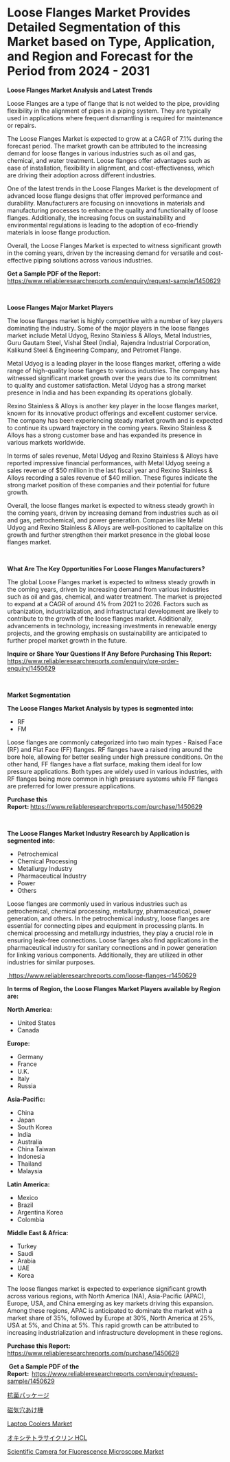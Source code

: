 <p><h1>Loose Flanges Market Provides Detailed Segmentation of this Market based on Type, Application, and Region and Forecast for the Period from 2024 - 2031</h1></p><p><strong>Loose Flanges Market Analysis and Latest Trends</strong></p>
<p><p>Loose Flanges are a type of flange that is not welded to the pipe, providing flexibility in the alignment of pipes in a piping system. They are typically used in applications where frequent dismantling is required for maintenance or repairs.</p><p>The Loose Flanges Market is expected to grow at a CAGR of 7.1% during the forecast period. The market growth can be attributed to the increasing demand for loose flanges in various industries such as oil and gas, chemical, and water treatment. Loose flanges offer advantages such as ease of installation, flexibility in alignment, and cost-effectiveness, which are driving their adoption across different industries.</p><p>One of the latest trends in the Loose Flanges Market is the development of advanced loose flange designs that offer improved performance and durability. Manufacturers are focusing on innovations in materials and manufacturing processes to enhance the quality and functionality of loose flanges. Additionally, the increasing focus on sustainability and environmental regulations is leading to the adoption of eco-friendly materials in loose flange production.</p><p>Overall, the Loose Flanges Market is expected to witness significant growth in the coming years, driven by the increasing demand for versatile and cost-effective piping solutions across various industries.</p></p>
<p><strong>Get a Sample PDF of the Report:&nbsp;</strong> <a href="https://www.reliableresearchreports.com/enquiry/request-sample/1450629">https://www.reliableresearchreports.com/enquiry/request-sample/1450629</a></p>
<p>&nbsp;</p>
<p><strong>Loose Flanges Major Market Players</strong></p>
<p><p>The loose flanges market is highly competitive with a number of key players dominating the industry. Some of the major players in the loose flanges market include Metal Udyog, Rexino Stainless & Alloys, Metal Industries, Guru Gautam Steel, Vishal Steel (India), Rajendra Industrial Corporation, Kalikund Steel & Engineering Company, and Petromet Flange.</p><p>Metal Udyog is a leading player in the loose flanges market, offering a wide range of high-quality loose flanges to various industries. The company has witnessed significant market growth over the years due to its commitment to quality and customer satisfaction. Metal Udyog has a strong market presence in India and has been expanding its operations globally.</p><p>Rexino Stainless & Alloys is another key player in the loose flanges market, known for its innovative product offerings and excellent customer service. The company has been experiencing steady market growth and is expected to continue its upward trajectory in the coming years. Rexino Stainless & Alloys has a strong customer base and has expanded its presence in various markets worldwide.</p><p>In terms of sales revenue, Metal Udyog and Rexino Stainless & Alloys have reported impressive financial performances, with Metal Udyog seeing a sales revenue of $50 million in the last fiscal year and Rexino Stainless & Alloys recording a sales revenue of $40 million. These figures indicate the strong market position of these companies and their potential for future growth.</p><p>Overall, the loose flanges market is expected to witness steady growth in the coming years, driven by increasing demand from industries such as oil and gas, petrochemical, and power generation. Companies like Metal Udyog and Rexino Stainless & Alloys are well-positioned to capitalize on this growth and further strengthen their market presence in the global loose flanges market.</p></p>
<p>&nbsp;</p>
<p><strong>What Are The Key Opportunities For Loose Flanges Manufacturers?</strong></p>
<p><p>The global Loose Flanges market is expected to witness steady growth in the coming years, driven by increasing demand from various industries such as oil and gas, chemical, and water treatment. The market is projected to expand at a CAGR of around 4% from 2021 to 2026. Factors such as urbanization, industrialization, and infrastructural development are likely to contribute to the growth of the loose flanges market. Additionally, advancements in technology, increasing investments in renewable energy projects, and the growing emphasis on sustainability are anticipated to further propel market growth in the future.</p></p>
<p><strong>Inquire or Share Your Questions If Any Before Purchasing This Report:</strong> <a href="https://www.reliableresearchreports.com/enquiry/pre-order-enquiry/1450629">https://www.reliableresearchreports.com/enquiry/pre-order-enquiry/1450629</a></p>
<p>&nbsp;</p>
<p><strong>Market Segmentation</strong></p>
<p><strong>The Loose Flanges Market Analysis by types is segmented into:</strong></p>
<p><ul><li>RF</li><li>FM</li></ul></p>
<p><p>Loose flanges are commonly categorized into two main types - Raised Face (RF) and Flat Face (FF) flanges. RF flanges have a raised ring around the bore hole, allowing for better sealing under high pressure conditions. On the other hand, FF flanges have a flat surface, making them ideal for low pressure applications. Both types are widely used in various industries, with RF flanges being more common in high pressure systems while FF flanges are preferred for lower pressure applications.</p></p>
<p><strong>Purchase this Report:&nbsp;</strong><a href="https://www.reliableresearchreports.com/purchase/1450629">https://www.reliableresearchreports.com/purchase/1450629</a></p>
<p>&nbsp;</p>
<p><strong>The Loose Flanges Market Industry Research by Application is segmented into:</strong></p>
<p><ul><li>Petrochemical</li><li>Chemical Processing</li><li>Metallurgy Industry</li><li>Pharmaceutical Industry</li><li>Power</li><li>Others</li></ul></p>
<p><p>Loose flanges are commonly used in various industries such as petrochemical, chemical processing, metallurgy, pharmaceutical, power generation, and others. In the petrochemical industry, loose flanges are essential for connecting pipes and equipment in processing plants. In chemical processing and metallurgy industries, they play a crucial role in ensuring leak-free connections. Loose flanges also find applications in the pharmaceutical industry for sanitary connections and in power generation for linking various components. Additionally, they are utilized in other industries for similar purposes.</p></p>
<p><a href="https://www.reliableresearchreports.com/loose-flanges-r1450629">&nbsp;https://www.reliableresearchreports.com/loose-flanges-r1450629</a></p>
<p><strong>In terms of Region, the Loose Flanges Market Players available by Region are:</strong></p>
<p>
    <p> <strong> North America: </strong>
        <ul>
            <li>United States</li>
            <li>Canada</li>
        </ul>
        </p> 
    <p> <strong> Europe: </strong>
        <ul>
            <li>Germany</li>
            <li>France</li>
            <li>U.K.</li>
            <li>Italy</li>
            <li>Russia</li>
        </ul>
        </p> 
    <p> <strong> Asia-Pacific: </strong>
        <ul>
            <li>China</li>
            <li>Japan</li>
            <li>South Korea</li>
            <li>India</li>
            <li>Australia</li>
            <li>China Taiwan</li>
            <li>Indonesia</li>
            <li>Thailand</li>
            <li>Malaysia</li>
        </ul>
        </p> 
    <p> <strong> Latin America: </strong>
        <ul>
            <li>Mexico</li>
            <li>Brazil</li>
            <li>Argentina Korea</li>
            <li>Colombia</li>
        </ul>
        </p> 
    <p> <strong> Middle East & Africa: </strong>
        <ul>
            <li>Turkey</li>
            <li>Saudi</li>
            <li>Arabia</li>
            <li>UAE</li>
            <li>Korea</li>
        </ul>
    </p>
    </p>
<p><p>The loose flanges market is expected to experience significant growth across various regions, with North America (NA), Asia-Pacific (APAC), Europe, USA, and China emerging as key markets driving this expansion. Among these regions, APAC is anticipated to dominate the market with a market share of 35%, followed by Europe at 30%, North America at 25%, USA at 5%, and China at 5%. This rapid growth can be attributed to increasing industrialization and infrastructure development in these regions.</p></p>
<p><strong>Purchase this Report: </strong><a href="https://www.reliableresearchreports.com/purchase/1450629">https://www.reliableresearchreports.com/purchase/1450629</a></p>
<p>&nbsp;<strong>Get a Sample PDF of the Report:&nbsp;&nbsp;</strong><a href="https://www.reliableresearchreports.com/enquiry/request-sample/1450629">https://www.reliableresearchreports.com/enquiry/request-sample/1450629</a></p>
<p><strong></strong></p>
<p><p><a href="https://github.com/mm14022023/Market-Research-Report-List-1/blob/main/354133435684.md">抗菌パッケージ</a></p><p><a href="https://medium.com/@levihamilton5801940/%E7%A3%81%E6%B0%97%E3%83%89%E3%83%AA%E3%83%AA%E3%83%B3%E3%82%B0%E6%A9%9F%E5%B8%82%E5%A0%B4%E3%83%AC%E3%83%9D%E3%83%BC%E3%83%88%E3%81%AF-%E3%81%93%E3%81%AE%E5%B8%82%E5%A0%B4%E3%81%AE%E6%9C%80%E6%96%B0%E3%83%88%E3%83%AC%E3%83%B3%E3%83%89%E3%81%A8%E6%88%90%E9%95%B7%E6%A9%9F%E4%BC%9A%E3%82%92%E6%98%8E%E3%82%89%E3%81%8B%E3%81%AB%E3%81%97%E3%81%BE%E3%81%99-901f29888874">磁気穴あけ機</a></p><p><a href="https://github.com/WillieWoodard/Market-Research-Report-List-4/blob/main/laptop-coolers-market.md">Laptop Coolers Market</a></p><p><a href="https://medium.com/@aaronanfotrrd897367/%E3%82%AA%E3%82%AD%E3%82%B7%E3%83%86%E3%83%88%E3%83%A9%E3%82%B5%E3%82%A4%E3%82%AF%E3%83%AA%E3%83%B3hcl%E3%81%AE%E5%B8%82%E5%A0%B4%E3%82%B7%E3%82%A7%E3%82%A2%E3%81%AE%E5%A4%89%E9%81%B7%E3%81%A8%E5%B8%82%E5%A0%B4%E6%88%90%E9%95%B7%E3%83%88%E3%83%AC%E3%83%B3%E3%83%892024%E5%B9%B4%E3%81%8B%E3%82%892031%E5%B9%B4%E3%81%BE%E3%81%A7-54b66ae42a53">オキシテトラサイクリン HCL</a></p><p><a href="https://medium.com/@eliyamansn4561/scientific-camera-for-fluorescence-microscope-market-trends-forecast-and-competitive-analysis-to-2d3ed3858fa0">Scientific Camera for Fluorescence Microscope Market</a></p></p>